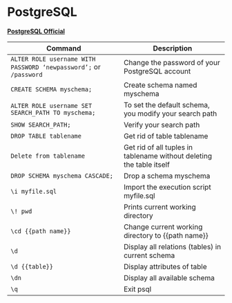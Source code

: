 # PostgreSQL

__[PostgreSQL Official](https://www.postgresql.org/docs/)__

Command | Description
--- | ---
`ALTER ROLE username WITH PASSWORD ‘newpassword’;` or `/password` | Change the password  of your PostgreSQL account  
`CREATE SCHEMA myschema;` | Create schema named myschema  
`ALTER ROLE username SET SEARCH_PATH TO myschema;` | To set the default schema, you modify your search path  
`SHOW SEARCH_PATH;` | Verify your search path  
`DROP TABLE tablename` | Get rid of table tablename  
`Delete from tablename` | Get rid of all tuples in tablename without deleting the table itself  
`DROP SCHEMA myschema CASCADE;` | Drop a schema myschema  
`\i myfile.sql` | Import the execution script myfile.sql  
`\! pwd` | Prints current working directory  
`\cd {{path name}}` | Change current working directory to {{path name}}  
`\d` | Display all relations (tables) in current schema
`\d {{table}}` | Display attributes of table  
`\dn` | Display all available schema  
`\q` | Exit psql  